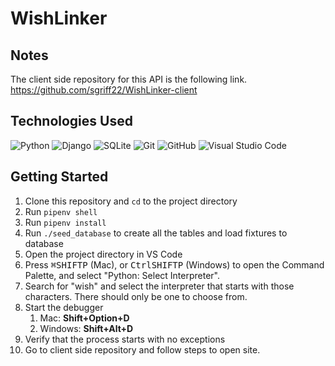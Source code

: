 # WishLinker

## Notes

The client side repository for this API is the following link. https://github.com/sgriff22/WishLinker-client

## Technologies Used

![Python](https://img.shields.io/badge/Python-3776AB?style=for-the-badge&logo=python&logoColor=white) ![Django](	https://img.shields.io/badge/Django-092E20?style=for-the-badge&logo=django&logoColor=white) ![SQLite](https://img.shields.io/badge/SQLite-07405E?style=for-the-badge&logo=sqlite&logoColor=white) ![Git](https://img.shields.io/badge/git%20-%23F05033.svg?&style=for-the-badge&logo=git&logoColor=white) ![GitHub](https://img.shields.io/badge/github%20-%23121011.svg?&style=for-the-badge&logo=github&logoColor=white) ![Visual Studio Code](https://img.shields.io/badge/VSCode%20-%23007ACC.svg?&style=for-the-badge&logo=visual-studio-code&logoColor=white)

## Getting Started

1. Clone this repository and `cd` to the project directory
2. Run `pipenv shell`
3. Run `pipenv install`
4. Run `./seed_database` to create all the tables and load fixtures to database
5. Open the project directory in VS Code
6. Press <kbd>⌘</kbd><kbd>SHIFT</kbd><kbd>P</kbd> (Mac), or <kbd>Ctrl</kbd><kbd>SHIFT</kbd><kbd>P</kbd> (Windows) to open the Command Palette, and select "Python: Select Interpreter".
4. Search for "wish" and select the interpreter that starts with those characters. There should only be one to choose from.
7. Start the debugger
   1. Mac: **Shift+Option+D**
   2. Windows: **Shift+Alt+D**
8. Verify that the process starts with no exceptions
9. Go to client side repository and follow steps to open site.
